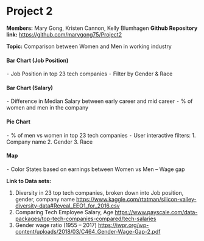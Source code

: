 # Project 2

**Members:** Mary Gong, Kristen Cannon, Kelly Blumhagen
**Github Repository link:** https://github.com/marygong75/Project2

**Topic:** Comparison between Women and Men in working industry

#### Bar Chart (Job Position)
⁃	Job Position in top 23 tech companies
⁃	Filter by Gender & Race

#### Bar Chart (Salary)
⁃	Difference in Median Salary between early career and mid career
⁃	% of women and men in the company

#### Pie Chart
⁃	% of men vs women in top 23 tech companies
⁃	User interactive filters:
	1. Company name
	2. Gender
	3. Race
	
#### Map
⁃	Color States based on earnings between Women vs Men – Wage gap 


**Link to Data sets:**
1.	Diversity in 23 top tech companies, broken down into Job position, gender, company name  https://www.kaggle.com/rtatman/silicon-valley-diversity-data#Reveal_EEO1_for_2016.csv
2.	Comparing Tech Employee Salary, Age https://www.payscale.com/data-packages/top-tech-companies-compared/tech-salaries
3.	Gender wage ratio (1955 – 2017) https://iwpr.org/wp-content/uploads/2018/03/C464_Gender-Wage-Gap-2.pdf







